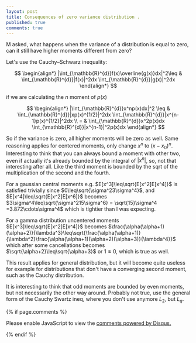```yaml
---
layout: post
title: Consequences of zero variance distribution .
published: true
comments: true
---
```



M asked, what happens when the variance of a distribution is equal to zero, can it still have higher moments different from zero?

Let's use the Cauchy–Schwarz inequality:

$$
\begin{align*}
    |\int_{\mathbb{R}^{d}}f(x)\overline{g(x)}dx|^2\leq & \int_{\mathbb{R}^{d}}|f(x)|^2dx \int_{\mathbb{R}^{d}}|g(x)|^2dx
\end{align*}
$$

if we are calculating the $n$ moment of $p(x)$


$$
\begin{align*}
    |\int_{\mathbb{R}^{d}}x^np(x)dx|^2
    \leq & \int_{\mathbb{R}^{d}}|xp(x)^{1/2}|^2dx \int_{\mathbb{R}^{d}}|x^{n-1}p(x)^{1/2}|^2dx \\
    = & \int_{\mathbb{R}^{d}}x^2p(x)dx \int_{\mathbb{R}^{d}}|x^{n-1}|^2p(x)dx
\end{align*}
$$

So if the variance is zero, all higher moments will be zero as well. Same reasoning 
applies for centered moments, only change $x^n$ to $(x-x_0)^n$. Interesting to think 
that you can always bound a moment with other two, even if actually it's already bounded 
by the integral of $|x^n|$, so, not that interesting after all. Like the third moment is 
bounded by the sqrt of the multiplication of the second and the fourth.

For a gaussian central moments e.g. $E[x^3]\leq\sqrt{E[x^2]E[x^4]}$ is satisfied 
trivially since $0\leq\sqrt{\sigma^23\sigma^4}$, and $E[x^4]\leq\sqrt{E[x^2]E[x^6]}$ 
becomes $3\sigma^4\leq\sqrt{\sigma^215\sigma^6} = \sqrt{15}\sigma^4 =3.872\cdots\sigma^4$ 
which is tightier than I was expecting.

For a gamma distribution uncentered moments $E[x^3]\leq\sqrt{E[x^2]E[x^4]}$ 
becomes $\frac{\alpha(\alpha+1)(\alpha+2)}{\lambda^3}\leq\sqrt{\frac{\alpha(\alpha+1)}{\lambda^2}\frac{\alpha(\alpha+1)(\alpha+2)(\alpha+3)}{\lambda^4}}$ which 
after some cancellations becomes $\sqrt{\alpha+2}\leq\sqrt{\alpha+3}$ or $1\geq0$, which is true as well.

This result applies for general distribution, but it will become quite useless for example 
for distributions that don't have a converging second moment, such as the Cauchy distribution.

It is interesting to think that odd moments are bounded by even moments, but not necessarily 
the other way around. Probably not true, use the general form of the Cauchy Swartz ineq, 
where you don't use anymore $L_2$, but $L_q$.





{% if page.comments %} 



<div id="disqus_thread"></div>
<script>

/**
*  RECOMMENDED CONFIGURATION VARIABLES: EDIT AND UNCOMMENT THE SECTION BELOW TO INSERT DYNAMIC VALUES FROM YOUR PLATFORM OR CMS.
*  LEARN WHY DEFINING THESE VARIABLES IS IMPORTANT: https://disqus.com/admin/universalcode/#configuration-variables*/
/*
var disqus_config = function () {
this.page.url = PAGE_URL;  // Replace PAGE_URL with your page's canonical URL variable
this.page.identifier = PAGE_IDENTIFIER; // Replace PAGE_IDENTIFIER with your page's unique identifier variable
};
*/
(function() { // DON'T EDIT BELOW THIS LINE
var d = document, s = d.createElement('script');
s.src = 'https://https-lucehe-github-io.disqus.com/embed.js';
s.setAttribute('data-timestamp', +new Date());
(d.head || d.body).appendChild(s);
})();
</script>
<noscript>Please enable JavaScript to view the <a href="https://disqus.com/?ref_noscript">comments powered by Disqus.</a></noscript>



{% endif %}
